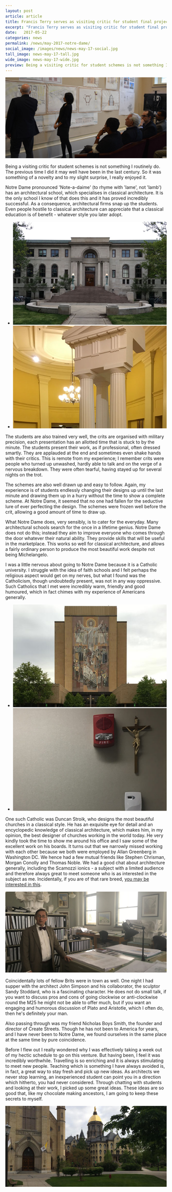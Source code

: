 ```yaml
---
layout: post
article: article
title: Francis Terry serves as visiting critic for student final projects at Notre Dame University, Indiana
excerpt: "Francis Terry serves as visiting critic for student final projects at Notre Dame University, Indiana"
date:   2017-05-22
categories: news
permalink: /news/may-2017-notre-dame/
social_image: /images/news/news-may-17-social.jpg
tall_image: news-may-17-tall.jpg
wide_image: news-may-17-wide.jpg
preview: Being a visiting critic for student schemes is not something I routinely do. The previous time I did it may well have been in the last century. So it was something of a novelty and to my slight surprise, I really enjoyed it.
---
```


<a class="fancybox" rel="group" href="/images/news/may-2017-notre-dame/nd-news-main.jpg" title="Notre Dame University, Indiana">
	<img src="/images/news/may-2017-notre-dame/thumbs/nd-news-main.jpg" class="featured-image" alt="Notre Dame University, Indiana">
</a>

<p>
	Being a visiting critic for student schemes is not something I routinely do. The previous time I did it may well have been in the last century. So it was something of a novelty and to my slight surprise, I really enjoyed it.
</p><p>
	Notre Dame pronounced 'Note-a-daime' (to rhyme with 'lame', not 'lamb') has an architectural school, which specialises in classical architecture. It is the only school I know of that does this and it has proved incredibly successful.  As a consequence, architectural firms snap up the students. Even people hostile to classical architecture can appreciate that a classical education is of benefit - whatever style you later adopt.
</p>

<ul class="list">
	<li class="half">
		<a class="fancybox" rel="group" href="/images/news/may-2017-notre-dame/nd-news-6.jpg" title="Notre Dame University, Indiana">
			<img src="/images/news/may-2017-notre-dame/thumbs/nd-news-6.jpg" alt="Notre Dame University, Indiana">
		</a>
	</li>
	<li class="half">
		<a class="fancybox" rel="group" href="/images/news/may-2017-notre-dame/nd-news-7.jpg" title="Notre Dame University, Indiana">
			<img src="/images/news/may-2017-notre-dame/thumbs/nd-news-7.jpg" alt="Notre Dame University, Indiana">
		</a>
	</li>
</ul>

<p>
	The students are also trained very well, the crits are organised with military precision, each presentation has an allotted time that is stuck to by the minute. The students present their work, as if professional, often dressed smartly.  They are applauded at the end and sometimes even shake hands with their critics. This is remote from my experience; I remember crits were people who turned up unwashed, hardly able to talk and on the verge of a nervous breakdown.  They were often tearful, having stayed up for several nights on the trot.
</p><p> 
	The schemes are also well drawn up and easy to follow. Again, my experience is of students endlessly changing their designs up until the last minute and drawing them up in a hurry without the time to show a complete scheme. At Notre Dame, it seemed that no one had fallen for the seductive lure of ever perfecting the design. The schemes were frozen well before the crit, allowing a good amount of time to draw up.
</p><p> 
	What Notre Dame does, very sensibly, is to cater for the everyday. Many architectural schools search for the once in a lifetime genius. Notre Dame does not do this; instead they aim to improve everyone who comes through the door whatever their natural ability. They provide skills that will be useful in the marketplace.  This works so well for classical architecture, and allows a fairly ordinary person to produce the most beautiful work despite not being Michelangelo. 
</p><p> 
	I was a little nervous about going to Notre Dame because it is a Catholic university. I struggle with the idea of faith schools and I felt perhaps the religious aspect would get on my nerves, but what I found was the Catholicism, though undoubtedly present, was not in any way oppressive. Such Catholics that I met were incredibly warm, friendly and good humoured, which in fact chimes with my experience of Americans generally.
</p>

<ul class="list">
	<li class="half">
		<a class="fancybox" rel="group" href="/images/news/may-2017-notre-dame/nd-news-2.jpg" title="Notre Dame University, Indiana">
			<img src="/images/news/may-2017-notre-dame/thumbs/nd-news-2.jpg" alt="Notre Dame University, Indiana">
		</a>
	</li>
	<li class="half">
		<a class="fancybox" rel="group" href="/images/news/may-2017-notre-dame/nd-news-4.jpg" title="Notre Dame University, Indiana">
			<img src="/images/news/may-2017-notre-dame/thumbs/nd-news-4.jpg" alt="Notre Dame University, Indiana">
		</a>
	</li>
</ul>

<p>
	One such Catholic was Duncan Stroik, who designs the most beautiful churches in a classical style. He has an exquisite eye for detail and an encyclopedic knowledge of classical architecture, which makes him, in my opinion, the best designer of churches working in the world today. He very kindly took the time to show me around his office and I saw some of the excellent work on his boards. It turns out that we narrowly missed working with each other because we both were employed by Allan Greenberg in Washington DC.  We hence had a few mutual friends like Stephen Chrisman, Morgan Conolly and Thomas Noble. We had a good chat about architecture generally, including the Scamozzi ionics - a subject with a limited audience and therefore always great to meet someone who is as interested in the subject as me. Incidentally, if you are of that rare breed, <a href="/thoughts/how-palladian-were-palladians/" alt="How Palladian Were Palladians">you may be interested in this</a>.
</p>

<a class="fancybox" rel="group" href="/images/news/may-2017-notre-dame/nd-news-5.jpg" title="Notre Dame University, Indiana">
	<img src="/images/news/may-2017-notre-dame/thumbs/nd-news-5.jpg" class="single-image" alt="Notre Dame University, Indiana">
</a>
 
<p>
	Coincidentally lots of fellow Brits were in town as well. One night I had supper with the architect John Simpson and his collaborator, the sculptor Sandy Stoddard, who is a fascinating character. He does not do small talk, if you want to discuss pros and cons of going clockwise or anti-clockwise round the M25 he might not be able to offer much, but if you want an engaging and humorous discussion of Plato and Aristotle, which I often do, then he's definitely your man.
</p><p> 
	Also passing through was my friend Nicholas Boys Smith, the founder and director of Create Streets. Though he has not been to America for years, and I have never been to Notre Dame, we found ourselves in the same place at the same time by pure coincidence. 
</p><p> 
	Before I flew out I really wondered why I was effectively taking a week out of my hectic schedule to go on this venture. But having been, I feel it was incredibly worthwhile. Travelling is so enriching and it is always stimulating to meet new people. Teaching which is something I have always avoided is, in fact, a great way to stay fresh and pick up new ideas. As architects we never stop learning, an inexperienced student can point you in a direction which hitherto, you had never considered. Through chatting with students and looking at their work, I picked up some great ideas. These ideas are so good that, like my chocolate making ancestors, I am going to keep these secrets to myself.
</p>

<a class="fancybox" rel="group" href="/images/news/may-2017-notre-dame/nd-news-8.jpg" title="Notre Dame University, Indiana">
	<img src="/images/news/may-2017-notre-dame/thumbs/nd-news-8.jpg" class="single-image" alt="Notre Dame University, Indiana">
</a>